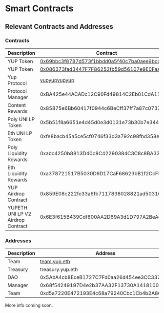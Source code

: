 # Smart Contracts

## Relevant Contracts and Addresses

### Contracts

| Description                       | Contract                                                                                                               | Chain    | Security |
| --------------------------------- | ---------------------------------------------------------------------------------------------------------------------- | -------- | -------- |
| YUP Token                         | [0x69bbc3f8787d573f1bbdd0a5f40c7ba0aee9bcc9](https://etherscan.io/token/0x69bbc3f8787d573f1bbdd0a5f40c7ba0aee9bcc9)    | Ethereum | Multisig |
| YUP Token                         | [0x086373fad3447F7F86252fb59d56107e9E0FaaFa](https://polygonscan.com/token/0x086373fad3447F7F86252fb59d56107e9E0FaaFa) | Polygon  | Multisig |
| Yup Protocol                      | [yupyupyupyup](https://bloks.io/account/yupyupyupyup)                                                                  | DSPs     | SC       |
| Protocol Manager                  | 0xBA425e44ACADc12C90Fd49814C2Eb01CdA117436                                                                             | Polygon  | Multisig |
| Content Rewards                   | 0x85875e6Bb60417f0944c6BeCff37ff7a87c0737c                                                                             | Polygon  | Multisig |
| Poly UNI LP Token                 | 0x5b51f8a6651e4d45d0e3d0131e73b30b7e3443f4                                                                             | Ethereum | Multisig |
| Eth UNI LP Token                  | 0xfe8bacb45a5ce5cf0746f33d3a792c98fbd358e0                                                                             | Polygon  | Multisig |
| Poly Liquidity Rewards            | 0xabc4250b8813D40c8C42290384C3C8c8BA33dBE6                                                                             | Polygon  | Multisig |
| Eth Liquidity Rewards             | 0xa378721517B5030D9D17CaF68623bB1f2CcF5c2e                                                                             | Polygon  | Multisig |
| YUP Airdrop Contract              | 0x859E08c222fe33a6fb7117838028821ad5031627                                                                             | Polygon  | Multisig |
| YUPETH UNI LP V2 Airdrop Contract | 0x6E3f615B439Cdf800AA2D69A3d1D797A2BeAc5b8                                                                             | Polygon  | Multisig |

### Addresses

<table data-header-hidden><thead><tr><th>Description</th><th width="200">Address</th><th>Chain</th><th>Security</th><th></th><th></th><th></th></tr></thead><tbody><tr><td>Team</td><td><a href="https://gnosis-safe.io/app/#/safes/0xd6d978728584D4Ca08324f2ae9B4A3215542D888/balances">team.yup.eth</a></td><td>Ethereum</td><td>Multisig</td><td></td><td></td><td></td></tr><tr><td>Treasury</td><td>treasury.yup.eth</td><td>Ethereum</td><td>Multisig</td><td></td><td></td><td></td></tr><tr><td>DAO </td><td>0x5AbA4cb8EceB1727C7Fd0aa26d454ee3CC337a92</td><td>Polygon</td><td>Multisig</td><td></td><td></td><td></td></tr><tr><td>Manager</td><td>0x68f54249197D4e2b37AA32F13730A141810032e3</td><td>Polygon</td><td>Multisig</td><td></td><td></td><td></td></tr><tr><td>Team </td><td>0xd5a7220E472193E4c68a79240Cbc1Cb4b2A8624e</td><td>Polygon</td><td>Multisig</td><td></td><td></td><td></td></tr></tbody></table>



More info coming soon.
